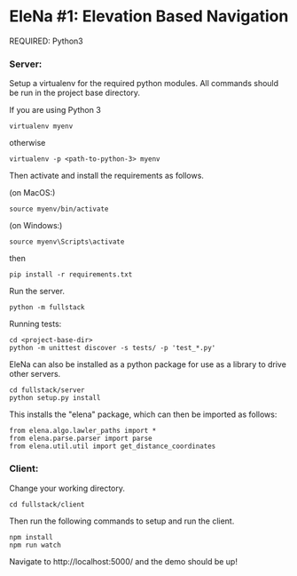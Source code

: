 # EleNa #1: Elevation Based Navigation

REQUIRED: Python3

### Server:
Setup a virtualenv for the required python modules.
All commands should be run in the project base directory.

If you are using Python 3
```
virtualenv myenv
```
otherwise
```
virtualenv -p <path-to-python-3> myenv 
```
Then activate and install the requirements as follows.

(on MacOS:)
```
source myenv/bin/activate
```
(on Windows:)
```
source myenv\Scripts\activate
```
then
```
pip install -r requirements.txt
```
Run the server.
```
python -m fullstack
```

Running tests:
```
cd <project-base-dir>
python -m unittest discover -s tests/ -p 'test_*.py'
```

EleNa can also be installed as a python package for use as a library to drive other servers. 
```
cd fullstack/server
python setup.py install
```
This installs the "elena" package, which can then be imported as follows:
```
from elena.algo.lawler_paths import *
from elena.parse.parser import parse
from elena.util.util import get_distance_coordinates
```

    
### Client: 
Change your working directory.
```
cd fullstack/client
```
Then run the following commands to setup and run the client.
```
npm install
npm run watch
```
    
Navigate to http://localhost:5000/ and the demo should be up!
